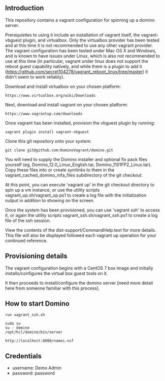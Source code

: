 Introduction
------------

This repository contains a vagrant configuration for spinning up a domino
server.

Prerequisites to using it include an installation of vagrant itself, the
vagrant-vbguest plugin, and virtualbox. Only the virtualbox provider
has been tested and at this time it is not recommended to use any other
vagrant provider. The vagrant configuration has been tested under Mac OS X
and Windows, and is known to have issues under Linux, which is also not
recommended to use at this time (in particular, vagrant under linux
does not support the reboot guest capability natively, and while there
is a plugin to add it
(https://github.com/secret104278/vagrant_reboot_linux/tree/master) it
didn't seem to work reliably).

Download and install virtualbox on your chosen platform:

	https://www.virtualbox.org/wiki/Downloads


Next, download and install vagrant on your chosen platform:

	https://www.vagrantup.com/downloads


Once vagrant has been installed, provision the vbguest plugin by running:

	vagrant plugin install vagrant-vbguest


Clone this git repository onto your system:

	git clone git@github.com:DominoVagrant/domino.git


You will need to supply the Domino installer and optional fix pack files
yourself (eg, Domino_12.0_Linux_English.tar, Domino_1101FP2_Linux.tar).
Copy these files into or create symlinks to them in the
vagrant_cached_domino_mfa_files subdirectory of the git checkout.

At this point, you can execute 'vagrant up' in the git checkout directory
to spin up a vm instance, or use the utility scripts
vagrant_up.sh/vagrant_up.ps1 to create a log file with the initialization
output in addition to showing on the screen.

Once the system has been provisioned, you can use 'vagrant ssh' to access
it, or again the utility scripts vagrant_ssh.sh/vagrant_ssh.ps1 to create
a log file of the ssh session.

View the contents of the dist-support/CommandHelp.text for more details.
This file will also be displayed followed each vagrant up operation for
your continued reference.


Provisioning details
--------------------

The vagrant configuration begins with a CentOS 7 box image and initially
installs/configures the virtual box guest tools on it.

It then proceeds to install/configure the domino server [need more detail here
from someone familiar with this process].

How to start Domino
-------------------

```
run vagrant_ssh.sh
```

```
sudo su
su - domino
/opt/hcl/domino/bin/server
```

```
http://localhost:8080/names.nsf
```

Credentials
-----------
* username: Demo Admin
* password: password
